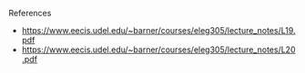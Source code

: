 References
* https://www.eecis.udel.edu/~barner/courses/eleg305/lecture_notes/L19.pdf
* https://www.eecis.udel.edu/~barner/courses/eleg305/lecture_notes/L20.pdf